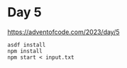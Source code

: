 # Day 5

https://adventofcode.com/2023/day/5

```
asdf install
npm install
npm start < input.txt
```
